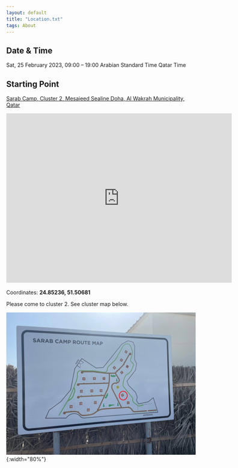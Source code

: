 ```yaml
---
layout: default
title: "Location.txt"
tags: About
---
```


## Date & Time

Sat, 25 February 2023, 09:00 – 19:00 Arabian Standard Time Qatar Time

## Starting Point

[Sarab Camp, Cluster 2, Mesaieed Sealine Doha, Al Wakrah Municipality, Qatar](https://goo.gl/maps/EubzwmqFhcaqdgHe7)

<iframe src="https://www.google.com/maps/embed?pb=!1m18!1m12!1m3!1d28962.70321660073!2d51.490847083200805!3d24.852306379680858!2m3!1f0!2f0!3f0!3m2!1i1024!2i768!4f13.1!3m3!1m2!1s0x3e442374085204ef%3A0x1c7c40d2bc975314!2sSarab%20Camp!5e0!3m2!1sen!2sqa!4v1676725215076!5m2!1sen!2sqa" width="600" height="450" style="border:0;" allowfullscreen="" loading="lazy" referrerpolicy="no-referrer-when-downgrade"></iframe>

Coordinates: **24.85236, 51.50681**

Please come to cluster 2. See cluster map below.

![](/assets/img/map.jpg){:width="80%"}